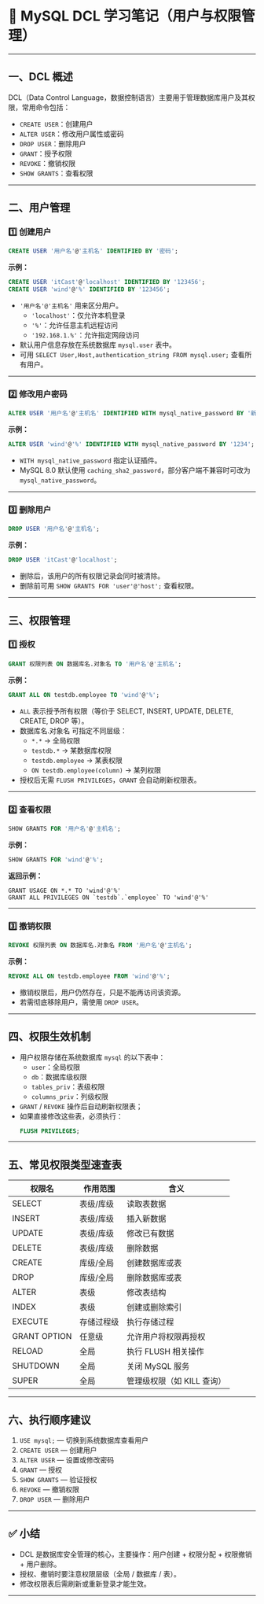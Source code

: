 # 🧭 MySQL DCL 学习笔记（用户与权限管理）

---

## 一、DCL 概述

DCL（Data Control Language，数据控制语言）主要用于管理数据库用户及其权限，常用命令包括：

- `CREATE USER`：创建用户
- `ALTER USER`：修改用户属性或密码
- `DROP USER`：删除用户
- `GRANT`：授予权限
- `REVOKE`：撤销权限
- `SHOW GRANTS`：查看权限

---

## 二、用户管理

### 1️⃣ 创建用户

```sql
CREATE USER '用户名'@'主机名' IDENTIFIED BY '密码';
```

**示例：**

```sql
CREATE USER 'itCast'@'localhost' IDENTIFIED BY '123456';
CREATE USER 'wind'@'%' IDENTIFIED BY '123456';
```

- `'用户名'@'主机名'` 用来区分用户。
    - `'localhost'`：仅允许本机登录
    - `'%'`：允许任意主机远程访问
    - `'192.168.1.%'`：允许指定网段访问
- 默认用户信息存放在系统数据库 `mysql.user` 表中。
- 可用 `SELECT User,Host,authentication_string FROM mysql.user;` 查看所有用户。

---

### 2️⃣ 修改用户密码

```sql
ALTER USER '用户名'@'主机名' IDENTIFIED WITH mysql_native_password BY '新密码';
```

**示例：**

```sql
ALTER USER 'wind'@'%' IDENTIFIED WITH mysql_native_password BY '1234';
```

- `WITH mysql_native_password` 指定认证插件。
- MySQL 8.0 默认使用 `caching_sha2_password`，部分客户端不兼容时可改为 `mysql_native_password`。

---

### 3️⃣ 删除用户

```sql
DROP USER '用户名'@'主机名';
```

**示例：**

```sql
DROP USER 'itCast'@'localhost';
```

- 删除后，该用户的所有权限记录会同时被清除。
- 删除前可用 `SHOW GRANTS FOR 'user'@'host';` 查看权限。

---

## 三、权限管理

### 1️⃣ 授权

```sql
GRANT 权限列表 ON 数据库名.对象名 TO '用户名'@'主机名';
```

**示例：**

```sql
GRANT ALL ON testdb.employee TO 'wind'@'%';
```

- `ALL` 表示授予所有权限（等价于 SELECT, INSERT, UPDATE, DELETE, CREATE, DROP 等）。
- 数据库名.对象名 可指定不同层级：
    - `*.*` → 全局权限
    - `testdb.*` → 某数据库权限
    - `testdb.employee` → 某表权限
    - `ON testdb.employee(column)` → 某列权限
- 授权后无需 `FLUSH PRIVILEGES`，`GRANT` 会自动刷新权限表。

---

### 2️⃣ 查看权限

```sql
SHOW GRANTS FOR '用户名'@'主机名';
```

**示例：**

```sql
SHOW GRANTS FOR 'wind'@'%';
```

**返回示例：**

```
GRANT USAGE ON *.* TO 'wind'@'%'
GRANT ALL PRIVILEGES ON `testdb`.`employee` TO 'wind'@'%'
```

---

### 3️⃣ 撤销权限

```sql
REVOKE 权限列表 ON 数据库名.对象名 FROM '用户名'@'主机名';
```

**示例：**

```sql
REVOKE ALL ON testdb.employee FROM 'wind'@'%';
```

- 撤销权限后，用户仍然存在，只是不能再访问该资源。
- 若需彻底移除用户，需使用 `DROP USER`。

---

## 四、权限生效机制

- 用户权限存储在系统数据库 `mysql` 的以下表中：
    - `user`：全局权限
    - `db`：数据库级权限
    - `tables_priv`：表级权限
    - `columns_priv`：列级权限
- `GRANT` / `REVOKE` 操作后自动刷新权限表；
- 如果直接修改这些表，必须执行：
    ```sql
    FLUSH PRIVILEGES;
    ```

---

## 五、常见权限类型速查表

| 权限名        | 作用范围      | 含义                   |
|---------------|--------------|------------------------|
| SELECT        | 表级/库级    | 读取表数据             |
| INSERT        | 表级/库级    | 插入新数据             |
| UPDATE        | 表级/库级    | 修改已有数据           |
| DELETE        | 表级/库级    | 删除数据               |
| CREATE        | 库级/全局    | 创建数据库或表         |
| DROP          | 库级/全局    | 删除数据库或表         |
| ALTER         | 表级         | 修改表结构             |
| INDEX         | 表级         | 创建或删除索引         |
| EXECUTE       | 存储过程级   | 执行存储过程           |
| GRANT OPTION  | 任意级       | 允许用户将权限再授权    |
| RELOAD        | 全局         | 执行 FLUSH 相关操作    |
| SHUTDOWN      | 全局         | 关闭 MySQL 服务        |
| SUPER         | 全局         | 管理级权限（如 KILL 查询）|

---

## 六、执行顺序建议

1. `USE mysql;` — 切换到系统数据库查看用户
2. `CREATE USER` — 创建用户
3. `ALTER USER` — 设置或修改密码
4. `GRANT` — 授权
5. `SHOW GRANTS` — 验证授权
6. `REVOKE` — 撤销权限
7. `DROP USER` — 删除用户

---

## ✅ 小结

- DCL 是数据库安全管理的核心，主要操作：用户创建 + 权限分配 + 权限撤销 + 用户删除。
- 授权、撤销时要注意权限层级（全局 / 数据库 / 表）。
- 修改权限表后需刷新或重新登录才能生效。

---
